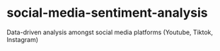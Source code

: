 # social-media-sentiment-analysis
Data-driven analysis amongst social media platforms (Youtube, Tiktok, Instagram)

